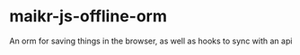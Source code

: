 # maikr-js-offline-orm
An orm for saving things in the browser, as well as hooks to sync with an api
